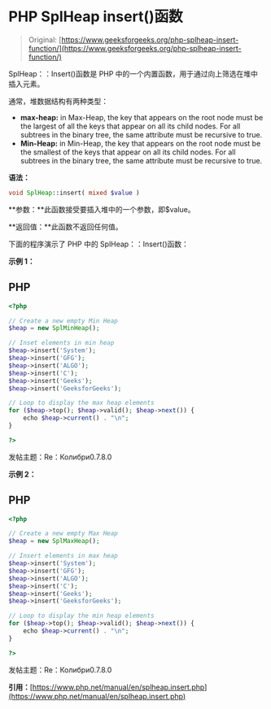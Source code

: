 # PHP SplHeap insert()函数

> Original: [https://www.geeksforgeeks.org/php-splheap-insert-function/](https://www.geeksforgeeks.org/php-splheap-insert-function/)

SplHeap：：Insert()函数是 PHP 中的一个内置函数，用于通过向上筛选在堆中插入元素。

通常，堆数据结构有两种类型：

*   **max-heap:** in Max-Heap, the key that appears on the root node must be the largest of all the keys that appear on all its child nodes. For all subtrees in the binary tree, the same attribute must be recursive to true.
*   **Min-Heap:** in Min-Heap, the key that appears on the root node must be the smallest of the keys that appear on all its child nodes. For all subtrees in the binary tree, the same attribute must be recursive to true.

**语法：**

```php
void SplHeap::insert( mixed $value )
```

**参数：**此函数接受要插入堆中的一个参数，即$value。

**返回值：**此函数不返回任何值。

下面的程序演示了 PHP 中的 SplHeap：：Insert()函数：

**示例 1：**

## PHP

```php
<?php 

// Create a new empty Min Heap 
$heap = new SplMinHeap(); 

// Inset elements in min heap
$heap->insert('System'); 
$heap->insert('GFG'); 
$heap->insert('ALGO'); 
$heap->insert('C');
$heap->insert('Geeks'); 
$heap->insert('GeeksforGeeks'); 

// Loop to display the max heap elements
for ($heap->top(); $heap->valid(); $heap->next()) {
    echo $heap->current() . "\n";
}

?>
```

发帖主题：Re：Колибри0.7.8.0

**示例 2：**

## PHP

```php
<?php 

// Create a new empty Max Heap 
$heap = new SplMaxHeap(); 

// Insert elements in max heap
$heap->insert('System'); 
$heap->insert('GFG'); 
$heap->insert('ALGO'); 
$heap->insert('C');
$heap->insert('Geeks'); 
$heap->insert('GeeksforGeeks'); 

// Loop to display the min heap elements
for ($heap->top(); $heap->valid(); $heap->next()) {
    echo $heap->current() . "\n";
}

?>
```

发帖主题：Re：Колибри0.7.8.0

**引用：**[https://www.php.net/manual/en/splheap.insert.php](https://www.php.net/manual/en/splheap.insert.php)